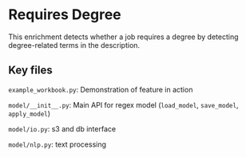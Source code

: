 # Requires Degree

This enrichment detects whether a job requires a degree by detecting degree-related
terms in the description.

## Key files

`example_workbook.py`: Demonstration of feature in action

`model/__init__.py`: Main API for regex model (`load_model`, `save_model`, `apply_model`)

`model/io.py`: s3 and db interface

`model/nlp.py`: text processing
